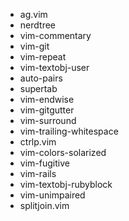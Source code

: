 - ag.vim
- nerdtree
- vim-commentary
- vim-git
- vim-repeat
- vim-textobj-user
- auto-pairs
- supertab
- vim-endwise
- vim-gitgutter
- vim-surround
- vim-trailing-whitespace
- ctrlp.vim
- vim-colors-solarized
- vim-fugitive
- vim-rails
- vim-textobj-rubyblock
- vim-unimpaired
- splitjoin.vim
